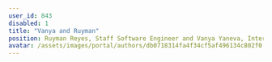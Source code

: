 ```yaml
---
user_id: 843
disabled: 1
title: "Vanya and Ruyman"
position: Ruyman Reyes, Staff Software Engineer and Vanya Yaneva, Intern Software Engineer
avatar: /assets/images/portal/authors/db0718314fa4f34cf5af496134c802f0.png
---
```




